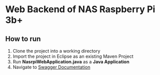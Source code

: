 # Web Backend of NAS Raspberry Pi 3b+

## How to run

1. Clone the project into a working directory
2. Import the project in Eclipse as an existing Maven Project
3. Run **NasrpiWebApplication.java** as a **Java Application**
4. Navigate to [Swagger Documentation](http://localhost:8080/swagger-ui.html)
